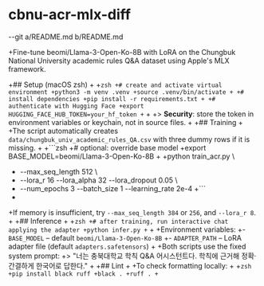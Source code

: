 # cbnu-acr-mlx-diff 

--git a/README.md b/README.md


+Fine-tune beomi/Llama-3-Open-Ko-8B with LoRA on the Chungbuk National University academic rules Q&A dataset using Apple's MLX framework.

+## Setup (macOS zsh)
+
+```zsh
+# create and activate virtual environment
+python3 -m venv .venv
+source .venv/bin/activate
+
+# install dependencies
+pip install -r requirements.txt
+
+# authenticate with Hugging Face
+export HUGGING_FACE_HUB_TOKEN=your_hf_token
+```
+
+> **Security**: store the token in environment variables or keychain, not in source files.
+
+## Training
+
+The script automatically creates `data/chungbuk_univ_academic_rules_QA.csv` with three dummy rows if it is missing.
+
+```zsh
+# optional: override base model
+export BASE_MODEL=beomi/Llama-3-Open-Ko-8B
+
+python train_acr.py \
+  --max_seq_length 512 \
+  --lora_r 16 --lora_alpha 32 --lora_dropout 0.05 \
+  --num_epochs 3 --batch_size 1 --learning_rate 2e-4
+```
+
+If memory is insufficient, try `--max_seq_length 384` or `256`, and `--lora_r 8`.
+
+## Inference
+
+```zsh
+# after training, run interactive chat applying the adapter
+python infer.py
+```
+
+Environment variables:
+- `BASE_MODEL` – default `beomi/Llama-3-Open-Ko-8B`
+- `ADAPTER_PATH` – LoRA adapter file (default `adapters.safetensors`)
+
+Both scripts use the fixed system prompt:
+> "너는 충북대학교 학칙 Q&A 어시스턴트다. 학칙에 근거해 정확·간결하게 한국어로 답한다."
+
+## Lint
+
+To check formatting locally:
+
+```zsh
+pip install black ruff
+black .
+ruff .
+```
